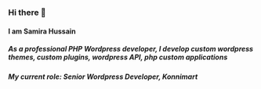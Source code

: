### Hi there 👋

#### I am Samira Hussain 
##### As a professional PHP Wordpress developer, I develop custom wordpress themes, custom plugins, wordpress API, php custom applications 


##### My current role: Senior Wordpress Developer, Konnimart

<!--
**samirahussain01/samirahussain01** is a ✨ _special_ ✨ repository because its `README.md` (this file) appears on your GitHub profile.

Here are some ideas to get you started:

- 🔭 I’m currently working on ...
- 🌱 I’m currently learning ...
- 👯 I’m looking to collaborate on ...
- 🤔 I’m looking for help with ...
- 💬 Ask me about ...
- 📫 How to reach me: ...
- 😄 Pronouns: ...
- ⚡ Fun fact: ...
-->

